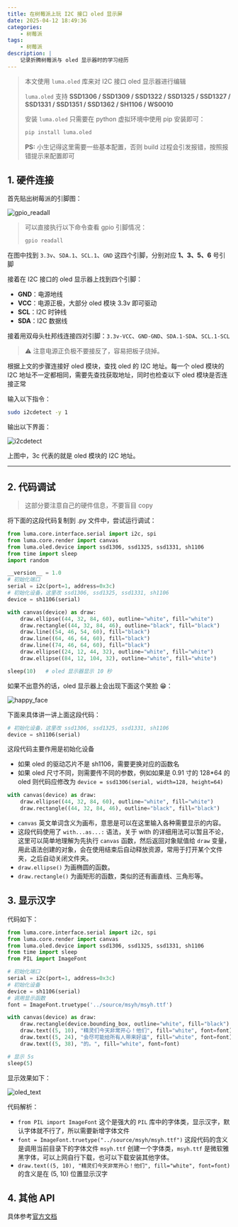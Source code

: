 ```yaml
---
title: 在树莓派上玩 I2C 接口 oled 显示屏
date: 2025-04-12 18:49:36
categories: 
    - 树莓派
tags: 
    - 树莓派
description: |
    记录折腾树莓派与 oled 显示器时的学习经历
---
```


> 本文使用 `luma.oled` 库来对 I2C 接口 oled 显示器进行编辑
>
> `luma.oled` 支持 **SSD1306 / SSD1309 / SSD1322 / SSD1325 / SSD1327 / SSD1331 / SSD1351 / SSD1362 / SH1106 / WS0010**
>
> 安装 `luma.oled` 只需要在 python 虚拟环境中使用 pip 安装即可：
>
> ```bash
> pip install luma.oled
> ```
>
> **PS:** 小生记得这里需要一些基本配置，否则 build 过程会引发报错，按照报错提示来配置即可

## 1. 硬件连接
首先贴出树莓派的引脚图：

![gpio_readall](../images/raspberrypi/gpio_readall.png)

> 可以直接执行以下命令查看 gpio 引脚情况：
>
> ```bash
> gpio readall
> ```

在图中找到 `3.3v`、`SDA.1`、`SCL.1`、`GND` 这四个引脚，分别对应 **1、3、5、6** 号引脚

接着在 I2C 接口的 oled 显示器上找到四个引脚：
- **GND**：电源地线
- **VCC**：电源正极，大部分 oled 模块 3.3v 即可驱动
- **SCL**：I2C 时钟线
- **SDA**：I2C 数据线

接着用双母头杜邦线连接四对引脚：`3.3v-VCC`、`GND-GND`、`SDA.1-SDA`、`SCL.1-SCL`

> ⚠️ 注意电源正负极不要接反了，容易把板子烧掉。

根据上文的步骤连接好 oled 模块，查找 oled 的 I2C 地址。每一个 oled 模块的 I2C 地址不一定都相同，需要先查找获取地址，同时也检查以下 oled 模块是否连接正常

输入以下指令：

```bash
sudo i2cdetect -y 1
```

输出以下界面：

![i2cdetect](../images/raspberrypi/i2cdetect.png)

上图中，3c 代表的就是 oled 模块的 I2C 地址。

---

## 2. 代码调试

> 这部分要注意自己的硬件信息，不要盲目 copy

将下面的这段代码复制到 .py 文件中，尝试运行调试：

```Python
from luma.core.interface.serial import i2c, spi
from luma.core.render import canvas
from luma.oled.device import ssd1306, ssd1325, ssd1331, sh1106
from time import sleep
import random

__version__ = 1.0
# 初始化端口
serial = i2c(port=1, address=0x3c)
# 初始化设备，这里改 ssd1306, ssd1325, ssd1331, sh1106
device = sh1106(serial)

with canvas(device) as draw:
    draw.ellipse((44, 32, 84, 60), outline="white", fill="white")
    draw.rectangle((44, 32, 84, 46), outline="black", fill="black")
    draw.line((54, 46, 54, 60), fill="black")
    draw.line((64, 46, 64, 60), fill="black")
    draw.line((74, 46, 64, 60), fill="black")
    draw.ellipse((24, 12, 44, 32), outline="white", fill="white")
    draw.ellipse((84, 12, 104, 32), outline="white", fill="white")

sleep(10)   # oled 显示器显示 10 秒
```

如果不出意外的话，oled 显示器上会出现下面这个笑脸 😁：

![happy_face](../images/raspberrypi/happy_face.png)

下面来具体讲一讲上面这段代码：

```Python
# 初始化设备，这里改 ssd1306, ssd1325, ssd1331, sh1106
device = sh1106(serial)
```

这段代码主要作用是初始化设备
- 如果 oled 的驱动芯片不是 sh1106，需要更换对应的函数名
- 如果 oled 尺寸不同，则需要传不同的参数，例如如果是 0.91 寸的 128*64 的 oled 则代码应修改为 `device = ssd1306(serial, width=128, height=64)`

```python
with canvas(device) as draw:
    draw.ellipse((44, 32, 84, 60), outline="white", fill="white")
    draw.rectangle((44, 32, 84, 46), outline="black", fill="black")
```

- `canvas` 英文单词含义为画布，意思是可以在这里输入各种需要显示的内容。
- 这段代码使用了 `with...as...:` 语法，关于 with 的详细用法可以暂且不论，这里可以简单地理解为先执行 `canvas` 函数，然后返回对象赋值给 `draw` 变量，用此语法创建的对象，会在使用结束后自动释放资源，常用于打开某个文件夹，之后自动关闭文件夹。
- `draw.ellipse()` 为画椭圆的函数。
- `draw.rectangle()` 为画矩形的函数，类似的还有画直线、三角形等。

## 3. 显示汉字
代码如下：

```python
from luma.core.interface.serial import i2c, spi
from luma.core.render import canvas
from luma.oled.device import ssd1306, ssd1325, ssd1331, sh1106
from time import sleep
from PIL import ImageFont

# 初始化端口
serial = i2c(port=1, address=0x3c)
# 初始化设备
device = sh1106(serial)
# 调用显示函数
font = ImageFont.truetype('../source/msyh/msyh.ttf')

with canvas(device) as draw:
    draw.rectangle(device.bounding_box, outline="white", fill="black")
    draw.text((5, 10), "精灵们今天非常开心！他们", fill="white", font=font)
    draw.text((5, 24), "会尽可能给所有人带来好运", fill="white", font=font)
    draw.text((5, 38), "的。", fill="white", font=font)

# 显示 5s
sleep(5)
```

显示效果如下：

![oled_text](../images/raspberrypi/oled_text.png)

代码解析：

- `from PIL import ImageFont` 这个是强大的 `PIL` 库中的字体类，显示汉字，默认字体就不行了，所以需要新增字体文件
- `font = ImageFont.truetype("../source/msyh/msyh.ttf")` 这段代码的含义是调用当前目录下的字体文件 `msyh.ttf` 创建一个字体类，`msyh.ttf` 是微软雅黑字体，可以上网自行下载，也可以下载安装其他字体。
- `draw.text((5, 10), "精灵们今天非常开心！他们", fill="white", font=font)` 的含义是在 (5, 10) 位置显示汉字

## 4. 其他 API
具体参考[官方文档](https://luma-oled.readthedocs.io/en/latest/)